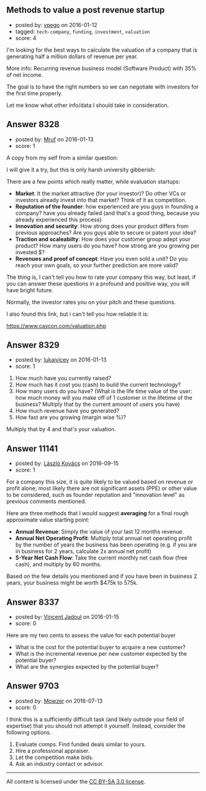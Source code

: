 ## Methods to value a post revenue startup

- posted by: [vpego](https://stackexchange.com/users/7073322/vpego) on 2016-01-12
- tagged: `tech-company`, `funding`, `investment`, `valuation`
- score: 4

I'm looking for the best ways to calculate the valuation of a company that is generating half a million dollars of revenue per year. 

More info: Recurring revenue business model (Software Product) with 35% of net income.

The goal is to have the right numbers so we can negotiate with investors for the first time properly.

Let me know what other info/data I should take in consideration.


## Answer 8328

- posted by: [Mruf](https://stackexchange.com/users/3246202/mruf) on 2016-01-13
- score: 1

A copy from my self from a similar question:

I will give it a try, but this is only harsh university gibberish:

There are a few points which really matter, while evaluation startups:

 - **Market**: It the market attractive (for your investor)? Do other VCs or investors already invest into that market? Think of it as competition.
 - **Reputation of the founder**: how experienced are you guys in founding a company? have you already failed (and that's a good thing, because you already experienced this process)
 - **Innovation and security**: How strong does your product differs from previous approaches? Are you guys able to secure or patent your idea?
 - **Traction and scaleabilty**: How does your customer group adept your product? How many users do you have? how strong are you growing per invested $?
 - **Revenues and proof of concept**: Have you even sold a unit? Do you reach your own goals, so your further prediction are more valid?

The thing is, I can't tell you how to rate your company this way, but least, if you can answer these questions in a profound and positive way, you will have bright future.

Normally, the investor rates you on your pitch and these questions.

I also found this link, but i can't tell you how reliable it is:

https://www.caycon.com/valuation.php




## Answer 8329

- posted by: [lukaivicev](https://stackexchange.com/users/5245413/lukaivicev) on 2016-01-13
- score: 1

1. How much have you currently raised? 
2. How much has it cost you (cash) to build the current technology? 
3. How many users do you have? (What is the life time value of the user: how much money will you make off of 1 customer in the lifetime of the business? Multiply that by the current amount of users you have) 
4. How much revenue have you generated? 
5. How fast are you growing (margin wise %)?

Multiply that by 4 and that's your valuation. 


## Answer 11141

- posted by: [László Kovács](https://stackexchange.com/users/9064103/l-szl-kov-cs) on 2016-09-15
- score: 1

For a company this size, it is quite likely to be valued based on revenue or profit alone; most likely there are not significant assets (PPE) or other value to be considered, such as founder reputation and "innovation level" as previous comments mentioned.

Here are three methods that I would suggest **averaging** for a final rough approximate value starting point:

  - **Annual Revenue**: Simply the value of your last 12 months revenue.
  - **Annual Net Operating Profit**: Multiply total annual net operating profit by the number of years the business has been operating (e.g. if you are in business for 2 years, calculate 2x annual net profit) 
  - **5-Year Net Cash Flow**: Take the current monthly net cash flow (free cash), and multiply by 60 months.

Based on the few details you mentioned and if you have been in business 2 years, your business might be worth $475k to 575k.




## Answer 8337

- posted by: [Vincent Jadoul](https://stackexchange.com/users/7642009/vincent-jadoul) on 2016-01-15
- score: 0

Here are my two cents to assess the value for each potential buyer

- What is the cost for the potential buyer to acquire a new customer?
- What is the incremental revenue per new customer expected by the potential buyer?
- What are the synergies expected by the potential buyer?



## Answer 9703

- posted by: [Mowzer](https://stackexchange.com/users/1803081/mowzer) on 2016-07-13
- score: 0

I think this is a sufficiently difficult task (and likely outside your field of expertise) that you should not attempt it yourself. Instead, consider the following options.

1. Evaluate comps. Find funded deals similar to yours.
1. Hire a professional appraiser.
1. Let the competition make bids.
1. Ask an industry contact or advisor.



---

All content is licensed under the [CC BY-SA 3.0 license](https://creativecommons.org/licenses/by-sa/3.0/).

